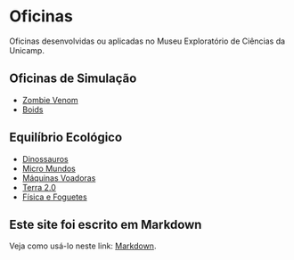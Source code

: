 # Oficinas

Oficinas desenvolvidas ou aplicadas no Museu Exploratório de Ciências da Unicamp.

## Oficinas de Simulação

* [Zombie Venom](https://bit.ly/museu-zumbi)
* [Boids](https://bit.ly/museu-boids)
## Equilíbrio Ecológico
* [Dinossauros](https://datasci4health-incubator.github.io/harena-cases/cellular/energy/ecological-balance.html)
* [Micro Mundos](https://bit.ly/museu-micro)
* [Máquinas Voadoras](https://bit.ly/museu-fly2)
* [Terra 2.0](http://bit.ly/dcc-cases-energy)
* [Física e Foguetes](https://bit.ly/museu-foguetes)


## Este site foi escrito em Markdown

Veja como usá-lo neste link: [Markdown](docs/).

